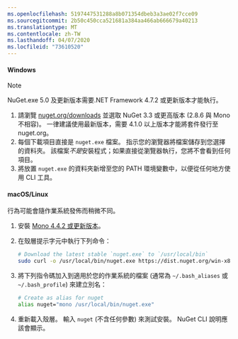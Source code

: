 ```yaml
---
ms.openlocfilehash: 5197447531288a8b071354dbeb3a3ae02f7cce09
ms.sourcegitcommit: 2b50c450cca521681a384aa466ab666679a40213
ms.translationtype: MT
ms.contentlocale: zh-TW
ms.lasthandoff: 04/07/2020
ms.locfileid: "73610520"
---
```

#### <a name="windows"></a>Windows

> [!Note]
> NuGet.exe 5.0 及更新版本需要.NET Framework 4.7.2 或更新版本才能執行。

1. 請瀏覽 [nuget.org/downloads](https://nuget.org/downloads) 並選取 NuGet 3.3 或更高版本 (2.8.6 與 Mono 不相容)。 一律建議使用最新版本，需要 4.1.0 以上版本才能將套件發行至 nuget.org。
1. 每個下載項目直接是 `nuget.exe` 檔案。 指示您的瀏覽器將檔案儲存到您選擇的資料夾。 該檔案*不是*安裝程式；如果直接從瀏覽器執行，您將不會看到任何項目。
1. 將放置 `nuget.exe` 的資料夾新增至您的 PATH 環境變數中，以便從任何地方使用 CLI 工具。

#### <a name="macoslinux"></a>macOS/Linux

行為可能會隨作業系統發佈而稍微不同。

1. 安裝 [Mono 4.4.2 或更新版本](https://www.mono-project.com/docs/getting-started/install/)。

1. 在殼層提示字元中執行下列命令：

    ```bash
    # Download the latest stable `nuget.exe` to `/usr/local/bin`
    sudo curl -o /usr/local/bin/nuget.exe https://dist.nuget.org/win-x86-commandline/latest/nuget.exe
    ```

1. 將下列指令碼加入到適用於您的作業系統的檔案 (通常為 `~/.bash_aliases` 或 `~/.bash_profile`) 來建立別名：

    ```bash
    # Create as alias for nuget
    alias nuget="mono /usr/local/bin/nuget.exe"
    ```

1. 重新載入殼層。  輸入 `nuget` (不含任何參數) 來測試安裝。 NuGet CLI 說明應該會顯示。
